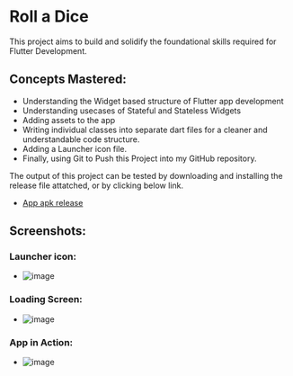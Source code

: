 # Roll a Dice

This project aims to build and solidify the foundational skills required for Flutter Development.

## Concepts Mastered:
- Understanding the Widget based structure of Flutter app development
- Understanding usecases of Stateful and Stateless Widgets
- Adding assets to the app
- Writing individual classes into separate dart files for a cleaner and understandable code structure.
- Adding a Launcher icon file.
- Finally, using Git to Push this Project into my GitHub repository.

The output of this project can be tested by downloading and installing the release file attatched, or by clicking below link.
- [App apk release](https://github.com/ShubhamGhanmode/Roll-a-Dice/releases/tag/v1.0.0)

## Screenshots:
### Launcher icon:
- ![image](https://github.com/ShubhamGhanmode/Roll-a-Dice/assets/35194671/7558d637-ba38-4b6c-a3e2-6193eda141f8)

### Loading Screen:
- ![image](https://github.com/ShubhamGhanmode/Roll-a-Dice/assets/35194671/7c4cf77b-83a0-4c97-957a-b2ceb23f40be)

### App in Action:

- ![image](https://github.com/ShubhamGhanmode/Roll-a-Dice/assets/35194671/2f3404d8-dec6-471e-90d0-9ecc2a250329)



